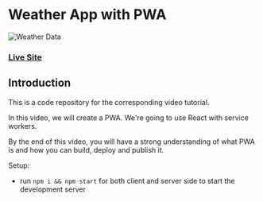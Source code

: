 # Weather App with PWA
![Weather Data](https://i.imgur.com/3csowzj.png)

### [Live Site](https://weatherglance.netlify.app)

## Introduction
This is a code repository for the corresponding video tutorial. 

In this video, we will create a PWA. We're going to use React with service workers.

By the end of this video, you will have a strong understanding of what PWA is and how you can build, deploy and publish it.

Setup:
- run ```npm i && npm start``` for both client and server side to start the development server
